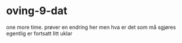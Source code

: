 # oving-9-dat
one more time. 
prøver en endring her 
men hva er det som må sgjøres egentlig er fortsatt litt uklar 